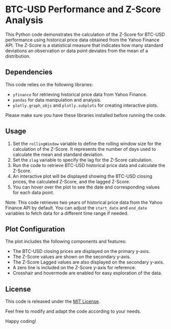 
# BTC-USD Performance and Z-Score Analysis

This Python code demonstrates the calculation of the Z-Score for BTC-USD performance using historical price data obtained from the Yahoo Finance API. The Z-Score is a statistical measure that indicates how many standard deviations an observation or data point deviates from the mean of a distribution.

## Dependencies

This code relies on the following libraries:

- `yfinance` for retrieving historical price data from Yahoo Finance.
- `pandas` for data manipulation and analysis.
- `plotly.graph_objs` and `plotly.subplots` for creating interactive plots.

Please make sure you have these libraries installed before running the code.

## Usage

1. Set the `rollingWindow` variable to define the rolling window size for the calculation of the Z-Score. It represents the number of days used to calculate the mean and standard deviation.
2. Set the `zlag` variable to specify the lag for the Z-Score calculation.
3. Run the code to retrieve BTC-USD historical price data and calculate the Z-Score.
4. An interactive plot will be displayed showing the BTC-USD closing prices, the calculated Z-Score, and the lagged Z-Score.
5. You can hover over the plot to see the date and corresponding values for each data point.

Note: This code retrieves two years of historical price data from the Yahoo Finance API by default. You can adjust the `start_date` and `end_date` variables to fetch data for a different time range if needed.

## Plot Configuration

The plot includes the following components and features:

- The BTC-USD closing prices are displayed on the primary y-axis.
- The Z-Score values are shown on the secondary y-axis.
- The Z-Score Lagged values are also displayed on the secondary y-axis.
- A zero line is included on the Z-Score y-axis for reference.
- Crosshair and hovermode are enabled for easy exploration of the data.

## License

This code is released under the [MIT License](https://opensource.org/licenses/MIT).

Feel free to modify and adapt the code according to your needs.

Happy coding!
